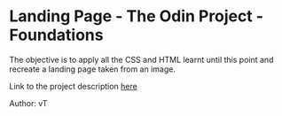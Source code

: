 # Landing Page - The Odin Project - Foundations
The objective is to apply all the CSS and HTML learnt until this point and recreate a landing page taken from an image.

Link to the project description [here](https://www.theodinproject.com/paths/foundations/courses/foundations/lessons/landing-page)

Author: vT